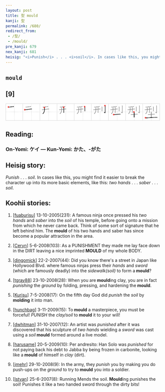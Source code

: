 ```yaml
---
layout: post
title: 型 mould
kanji: 型
permalink: /680/
redirect_from:
 - /型/
 - /mould/
pre_kanji: 679
nex_kanji: 681
heisig: "<i>Punish</i> . . . <i>soil</i>. In cases like this, you might find it easier to break the character up into its more basic elements, like this: <i>two hands</i> . . . <i>saber</i> . . . <i>soil</i>."
---
```


## `mould`

## [9]

<div class="stroke"><img src="../images/E59E8B.png" /></div>

## Reading:

### On-Yomi: ケイ &mdash; Kun-Yomi: かた、-がた

## Heisig story:

<i>Punish</i> . . . <i>soil</i>. In cases like this, you might find it easier to break the character up into its more basic elements, like this: <i>two hands</i> . . . <i>saber</i> . . . <i>soil</i>.

## Koohii stories:

1) [<a href="http://kanji.koohii.com/profile/fuaburisu">fuaburisu</a>] 13-10-2005(231): A famous ninja once pressed his <em>two hands</em> and <em>saber</em> into the <em>soil</em> of his temple, before going onto a mission from which he never came back. Think of some sort of signature that he left behind him. The<strong> mould</strong> of his two hands and saber has since become a popular attraction in the area.

2) [<a href="http://kanji.koohii.com/profile/Ceryn">Ceryn</a>] 5-6-2008(103): As a PUNISHMENT they made me lay face down in the DIRT leaving a nice imprinted<strong> MOULD</strong> of my whole BODY.

3) [<a href="http://kanji.koohii.com/profile/dingomick">dingomick</a>] 22-2-2007(44): Did you know there&#039;s a street in Japan like Hollywood Blvd. where famous ninjas press their <em>hands</em> and <em>sword</em> (which are famously deadly) into the <em>sidewalk(soil)</em> to form a<strong> mould</strong>?

4) [<a href="http://kanji.koohii.com/profile/tgray88">tgray88</a>] 23-10-2008(28): When you are<strong> mould</strong>ing clay, you are in fact <em>punishing</em> the <em>ground</em> by folding, pressing, and hardening the<strong> mould</strong>.

5) [<a href="http://kanji.koohii.com/profile/Kurisu">Kurisu</a>] 7-5-2008(17): On the fifth day God did <em>punish</em> the <em>soil</em> by <strong>molding</strong> it into man.

6) [<a href="http://kanji.koohii.com/profile/hunchbag">hunchbag</a>] 3-11-2009(15): To<strong> mould</strong> a masterpiece, you must be forceful! <em>PUNISH</em> the <em>clay/soil</em> to<strong> mould</strong> it to your will!

7) [<a href="http://kanji.koohii.com/profile/dwhitman">dwhitman</a>] 31-10-2007(12): An artist was <em>punished</em> after it was discovered that his sculpture of <em>two hands</em> wielding a <em>sword</em> was cast using a <em>soil</em><strong> mould</strong> formed around a live model.

8) [<a href="http://kanji.koohii.com/profile/harusame">harusame</a>] 20-5-2009(10): Per andresito: Han Solo was <em>punished</em> for not paying back his debt to Jabba by being frozen in carbonite, looking like a<strong> mould</strong> of himself in <em>clay</em> (dirt).

9) [<a href="http://kanji.koohii.com/profile/jmehr">jmehr</a>] 29-10-2008(9): In the army, they <em>punish</em> you by making you do push-ups on the <em>ground</em> to try to<strong> mould</strong> you into a soldier.

10) [<a href="http://kanji.koohii.com/profile/Istvan">Istvan</a>] 25-6-2007(8): Running Mends the soil.<strong> Mould</strong>ing punishes the soil! Punishes it like a two handed sword through the dirty bits!
